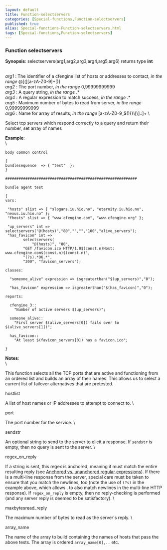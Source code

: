 ```yaml
---
layout: default
title: Function-selectservers
categories: [Special-functions,Function-selectservers]
published: true
alias: Special-functions-Function-selectservers.html
tags: [Special-functions,Function-selectservers]
---
```


### Function selectservers

**Synopsis**: selectservers(arg1,arg2,arg3,arg4,arg5,arg6) returns type
**int**

\
 *arg1* : The identifier of a cfengine list of hosts or addresses to
contact, *in the range* @[(][a-zA-Z0-9]+[)] \
 *arg2* : The port number, *in the range* 0,99999999999 \
 *arg3* : A query string, *in the range* .\* \
 *arg4* : A regular expression to match success, *in the range* .\* \
 *arg5* : Maximum number of bytes to read from server, *in the range*
0,99999999999 \
 *arg6* : Name for array of results, *in the range*
[a-zA-Z0-9\_\$(){}\\[\\].:]+ \

Select tcp servers which respond correctly to a query and return their
number, set array of names

**Example**:\
 \

~~~~ {.verbatim}
body common control

{
bundlesequence  => { "test"  };
}

###########################################################

bundle agent test

{     
vars:

 "hosts" slist => { "slogans.iu.hio.no", "eternity.iu.hio.no", "nexus.iu.hio.no" };
 "fhosts" slist => { "www.cfengine.com", "www.cfengine.org" };
 
 "up_servers" int =>  selectservers("@(hosts)","80","","","100","alive_servers");
 "has_favicon" int =>
        selectservers(
            "@(hosts)", "80",
        "GET /favicon.ico HTTP/1.0$(const.n)Host: www.cfengine.com$(const.n)$(const.n)",
        "(?s).*OK.*",
        "200", "favicon_servers");

classes:

  "someone_alive" expression => isgreaterthan("$(up_servers)","0");

  "has_favicon" expression => isgreaterthan("$(has_favicon)","0");

reports:

  cfengine_3::
    "Number of active servers $(up_servers)";

  someone_alive::
    "First server $(alive_servers[0]) fails over to $(alive_servers[1])";

  has_favicon::
    "At least $(favicon_servers[0]) has a favicon.ico";

}

~~~~

**Notes**:\
 \

This function selects all the TCP ports that are active and functioning
from an ordered list and builds an array of their names. This allows us
to select a current list of failover alternatives that are pretested.

hostlist

A list of host names or IP addresses to attempt to connect to. \

port

The port number for the service. \

sendstr

An optional string to send to the server to elicit a response. If
`sendstr` is empty, then no query is sent to the server. \

regex\_on\_reply

If a string is sent, this regex is anchored, meaning it must match the
entire resulting reply (see [Anchored vs. unanchored regular
expressions](#Anchored-vs_002e-unanchored-regular-expressions)). If
there is a multi-line response from the server, special care must be
taken to ensure that you match the newlines, too (note the use of `(?s)`
in the example above, which allows . to also match newlines in the
multi-line HTTP response). If `regex_on_reply` is empty, then no
reply-checking is performed (and any server reply is deemed to be
satisfactory). \

maxbytesread\_reply

The maximum number of bytes to read as the server's reply. \

array\_name

The name of the array to build containing the names of hosts that pass
the above tests. The array is ordered `array_name[0],..` etc.
